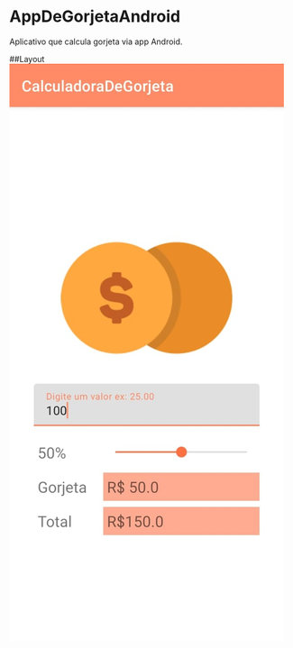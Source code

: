 # AppDeGorjetaAndroid
Aplicativo que calcula gorjeta via app Android.

##Layout
<img src="https://github.com/vihmar/AppDeGorjetaAndroid/blob/main/Gorjeta.jpeg">
